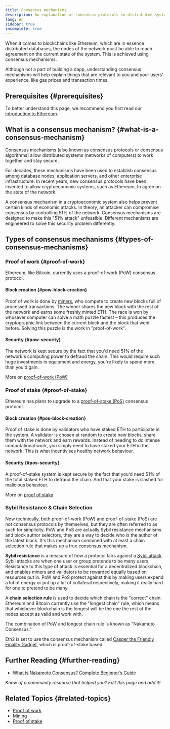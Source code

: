 ```yaml
---
title: Consensus mechanisms
description: An explanation of consensus protocols in distributed systems and the role they play in Ethereum.
lang: en
sidebar: true
incomplete: true
---
```


When it comes to blockchains like Ethereum, which are in essence distributed databases, the nodes of the network must be able to reach agreement on the current state of the system. This is achieved using consensus mechanisms.

Although not a part of building a dapp, understanding consensus mechanisms will help explain things that are relevant to you and your users' experience, like gas prices and transaction times.

## Prerequisites {#prerequisites}

To better understand this page, we recommend you first read our [introduction to Ethereum](/developers/docs/intro-to-ethereum/).

## What is a consensus mechanism? {#what-is-a-consensus-mechanism}

Consensus mechanisms (also known as consensus protocols or consensus algorithms) allow distributed systems (networks of computers) to work together and stay secure.

For decades, these mechanisms have been used to establish consensus among database nodes, application servers, and other enterprise infrastructure. In recent years, new consensus protocols have been invented to allow cryptoeconomic systems, such as Ethereum, to agree on the state of the network.

A consensus mechanism in a cryptoeconomic system also helps prevent certain kinds of economic attacks. In theory, an attacker can compromise consensus by controlling 51% of the network. Consensus mechanisms are designed to make this "51% attack" unfeasible. Different mechanisms are engineered to solve this security problem differently.

<!-- ### Consensus -->

<!-- Formal requirements for a consensus protocol may include: -->

<!-- - Agreement: All correct processes must agree on the same value. -->
<!-- - Weak validity: For each correct process, its output must be the input of some correct process. -->
<!-- - Strong validity: If all correct processes receive the same input value, then they must all output that value. -->
<!-- - Termination: All processes must eventually decide on an output value -->

<!-- ### Fault tolerance -->
<!-- TODO explain how protocols must be fault tolerant -->

## Types of consensus mechanisms {#types-of-consensus-mechanisms}

<!-- TODO -->
<!-- Why do different consensus protocols exist? -->
<!-- What are the tradeoffs of each? -->

### Proof of work {#proof-of-work}

Ethereum, like Bitcoin, currently uses a proof-of-work (PoW) consensus protocol.

#### Block creation {#pow-block-creation}

Proof of work is done by [miners](/developers/docs/consensus-mechanisms/pow/mining/), who compete to create new blocks full of processed transactions. The winner shares the new block with the rest of the network and earns some freshly minted ETH. The race is won by whosever computer can solve a math puzzle fastest – this produces the cryptographic link between the current block and the block that went before. Solving this puzzle is the work in "proof-of-work".

#### Security {#pow-security}

The network is kept secure by the fact that you'd need 51% of the network's computing power to defraud the chain. This would require such huge investments in equipment and energy, you're likely to spend more than you'd gain.

More on [proof-of-work (PoW)](/developers/docs/consensus-mechanisms/pow/)

### Proof of stake {#proof-of-stake}

Ethereum has plans to upgrade to a [proof-of-stake (PoS)](/developers/docs/consensus-mechanisms/pos/) consensus protocol.

#### Block creation {#pos-block-creation}

Proof of stake is done by validators who have staked ETH to participate in the system. A validator is chosen at random to create new blocks, share them with the network and earn rewards. Instead of needing to do intense computational work, you simply need to have staked your ETH in the network. This is what incentivises healthy network behaviour.

#### Security {#pos-security}

A proof-of-stake system is kept secure by the fact that you'd need 51% of the total staked ETH to defraud the chain. And that your stake is slashed for malicious behaviour.

More on [proof of stake](/developers/docs/consensus-mechanisms/pos/)

### Sybil Resistance & Chain Selection

Now technically, both proof-of-work (PoW) and proof-of-stake (PoS) are not consensus protocols by themselves, but they are often referred to as such for simplicity. PoW and PoS are actually Sybil resistance mechanisms and block author selectors, they are a way to decide who is the author of the latest block. It's this mechanism combined with at least a chain selection rule that makes up a true consensus mechanism.

**Sybil resistance** is a measure of how a protocol fairs against a [Sybil attack](https://en.wikipedia.org/wiki/Sybil_attack). Sybil attacks are when one user or group pretends to be many users. Resistance to this type of attack is essential for a decentralized blockchain, and enables miners and validators to be rewarded equally based on resources put in. PoW and PoS protect against this by making users expend a lot of energy or put up a lot of collateral respectively, making it really hard for one to pretend to be many.

A **chain selection rule** is used to decide which chain is the "correct" chain. Ethereum and Bitcoin currently use the "longest chain" rule, which means that whichever blockchain is the longest will be the one the rest of the nodes accept as valid and work with.

The combination of PoW and longest chain rule is known as "Nakamoto Consensus."

Eth2 is set to use the consensus mechanism called [Casper the Friendly Finality Gadget](https://arxiv.org/abs/1710.09437), which is proof-of-stake based.

## Further Reading {#further-reading}

- [What is Nakamoto Consensus? Complete Beginner’s Guide](https://blockonomi.com/nakamoto-consensus/)

_Know of a community resource that helped you? Edit this page and add it!_

## Related Topics {#related-topics}

- [Proof of work](/developers/docs/consensus-mechanisms/pow/)
- [Mining](/developers/docs/consensus-mechanisms/pow/mining/)
- [Proof of stake](/developers/docs/consensus-mechanisms/pos/)
